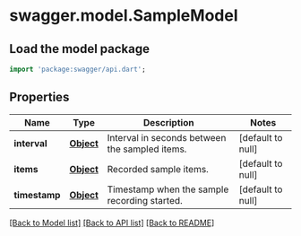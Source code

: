 # swagger.model.SampleModel

## Load the model package
```dart
import 'package:swagger/api.dart';
```

## Properties
Name | Type | Description | Notes
------------ | ------------- | ------------- | -------------
**interval** | [**Object**](Object.md) | Interval in seconds between the sampled items. | [default to null]
**items** | [**Object**](Object.md) | Recorded sample items. | [default to null]
**timestamp** | [**Object**](Object.md) | Timestamp when the sample recording started. | [default to null]

[[Back to Model list]](../README.md#documentation-for-models) [[Back to API list]](../README.md#documentation-for-api-endpoints) [[Back to README]](../README.md)

